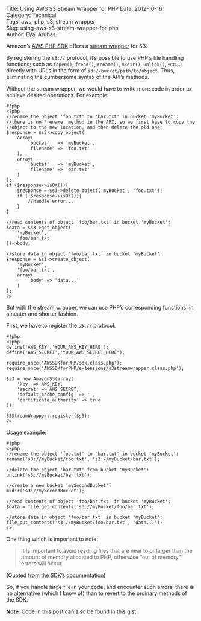 Title: Using AWS S3 Stream Wrapper for PHP
Date: 2012-10-16  
Category: Technical  
Tags: aws, php, s3, stream wrapper  
Slug: using-aws-s3-stream-wrapper-for-php  
Author: Eyal Arubas  

Amazon’s [AWS PHP SDK][1] offers a [stream wrapper][2] for S3.

By registering the `s3://` protocol, it’s possible to use PHP’s file handling
functions; such as `fopen()`, `fread()`, `rename()`, `mkdir()`, `unlink()`,
etc...; directly with URLs in the form of `s3://bucket/path/to/object`. Thus,
eliminating the cumbersome syntax of the API’s methods.

Without the stream wrapper, we would have to write more code in order to
achieve desired operations. For example:

    #!php
    <?php
    //rename the object 'foo.txt' to 'bar.txt' in bucket 'myBucket':
    //there is no 'rename' method in the API, so we first have to copy the
    //object to the new location, and then delete the old one:
    $response = $s3->copy_object(
        array(
            'bucket'   => 'myBucket',
            'filename' => 'foo.txt'
        ),
        array(
            'bucket'   => 'myBucket',
            'filename' => 'bar.txt'
        )
    );
    if ($response->isOK()){
        $response = $s3->delete_object('myBucket', 'foo.txt');
        if (!$response->isOK()){
            //handle error...
        }
    }

    //read contents of object 'foo/bar.txt' in bucket 'myBucket':
    $data = $s3->get_object(
        'myBucket',
        'foo/bar.txt'
    ))->body;

    //store data in object 'foo/bar.txt' in bucket 'myBucket':
    $response = $s3->create_object(
        'myBucket',
        'foo/bar.txt',
        array(
            'body' => 'data...'
        )
    );
    ?>

But with the stream wrapper, we can use PHP’s corresponding functions, in a neater and shorter fashion.

First, we have to register the `s3://` protocol:

    #!php
    <?php
    define('AWS_KEY','YOUR_AWS_KEY_HERE');
    define('AWS_SECRET','YOUR_AWS_SECRET_HERE');

    require_once('AWSSDKforPHP/sdk.class.php');
    require_once('AWSSDKforPHP/extensions/s3streamwrapper.class.php');

    $s3 = new AmazonS3(array(
        'key' => AWS_KEY,
        'secret' => AWS_SECRET,
        'default_cache_config' => '',
        'certificate_authority' => true
    ));

    S3StreamWrapper::register($s3);
    ?>

Usage example:

    #!php
    <?php
    //rename the object 'foo.txt' to 'bar.txt' in bucket 'myBucket':
    rename('s3://myBucket/foo.txt', 's3://myBucket/bar.txt');

    //delete the object 'bar.txt' from bucket 'myBucket':
    unlink('s3://myBucket/bar.txt');

    //create a new bucket 'mySecondBucket':
    mkdir('s3://mySecondBucket');

    //read contents of object 'foo/bar.txt' in bucket 'myBucket':
    $data = file_get_contents('s3://myBucket/foo/bar.txt');

    //store data in object 'foo/bar.txt' in bucket 'myBucket':
    file_put_contents('s3://myBucket/foo/bar.txt', 'data...');
    ?>

One thing which is important to note:

> It is important to avoid reading files that are near to or larger than the
> amount of memory allocated to PHP, otherwise “out of memory” errors will
> occur.

([Quoted from the SDK’s documentation][3])

So, if you handle large file in your code, and encounter such errors, there is
no alternative (which I know of) than to revert to the ordinary methods of the
SDK.

**Note**:
Code in this post can also be found in [this gist][4].

[1]:http://aws.amazon.com/sdkforphp/
[2]:http://php.net/manual/en/class.streamwrapper.php
[3]:http://docs.amazonwebservices.com/AWSSDKforPHP/latest/index.html#m=S3StreamWrapper/stream_read
[4]:https://gist.github.com/EyalAr/3898611
